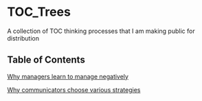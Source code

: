 # TOC_Trees
A collection of TOC thinking processes that I am making public for distribution

## Table of Contents

[Why managers learn to manage negatively](./Why_Managers_Learn_To_Manage_Negatively.md)

[Why communicators choose various strategies](./Communication_Strategies.md)


